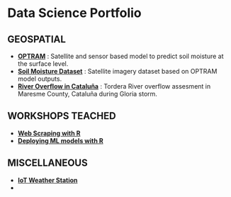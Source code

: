 # Data Science Portfolio

## GEOSPATIAL
- [**OPTRAM**](https://github.com/VicenteYago/OPTRAM) : Satellite and sensor based model to predict soil moisture at the surface level.
- [**Soil Moisture Dataset**](https://github.com/VicenteYago/soil_moisture_dataset) : Satellite imagery dataset based on OPTRAM model outputs.
- [**River Overflow in Cataluña**](https://github.com/VicenteYago/river_overflow) : Tordera River overflow assesment in Maresme County, Cataluña during Gloria storm.

## WORKSHOPS TEACHED
- [**Web Scraping with R**](https://github.com/VicenteYago/UMUR-webScraping)
- [**Deploying ML models with R**](https://github.com/VicenteYago/deployingMLinR)

## MISCELLANEOUS
- [**IoT Weather Station**](https://github.com/VicenteYago/IoTWeatherStation)
- 
